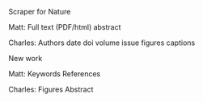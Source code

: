 Scraper for Nature

Matt:
Full text (PDF/html)
abstract

Charles:
Authors
date
doi
volume
issue
figures
captions

New work

Matt:
Keywords
References

Charles:
Figures
Abstract
